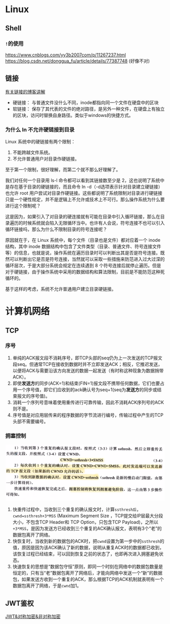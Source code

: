# Linux
## Shell
### `!`的使用
https://www.cnblogs.com/yy3b2007com/p/11267237.html
https://blog.csdn.net/donggua_fu/article/details/77387748 (好像不对)

## 链接
[有关链接的博客讲解](http://c.biancheng.net/linux/ln.html)
- 硬链接： 与普通文件没什么不同，inode都指向同一个文件在硬盘中的区块
- 软链接： 保存了其代表的文件的绝对路径，是另外一种文件，在硬盘上有独立的区块，访问时替换自身路径。类似于windows的快捷方式。
### 为什么 ln 不允许硬链接到目录
Linux 系统中的硬链接有两个限制：
1. 不能跨越文件系统。
2. 不允许普通用户对目录作硬链接。

至于第一个限制，很好理解，而第二个就不那么好理解了。

我们对任何一个目录用 ls-l 命令都可以看到其链接数至少是 2，这也说明了系统中是存在基于目录的硬链接的，而且命令 ln -d（-d选项表示针对目录建立硬链接）也允许 root 用户尝试对目录作硬链接。这些都说明了系统限制对目录进行硬链接只是一个硬性规定，并不是逻辑上不允许或技术上不可行。那么操作系统为什么要进行这个限制呢？

这是因为，如果引入了对目录的硬连接就有可能在目录中引入循环链接，那么在目录遍历的时候系统就会陷入无限循环当中。也许有人会说，符号连接不也可以引入循环链接吗，那么为什么不限制目录的符号连接呢？

原因就在于，在 Linux 系统中，每个文件（目录也是文件）都对应着一个 inode 结构，其中 inode 数据结构中包含了文件类型（目录、普通文件、符号连接文件等）的信息，也就是说，操作系统在遍历目录时可以判断出其是否是符号连接。既然可以判断出它是否是符号连接，当然就可以采取一些措施来防范进入过大过深的循环层次，于是大部分系统会规定在连续遇到 8 个符号连接后就停止遍历。但是对于硬链接，由于操作系统中采用的数据结构和算法限制，目前是不能防范这种死循环的。

基于这样的考虑，系统不允许普通用户建立目录硬链接。
   
# 计算机网络
## TCP
### 序号
1. 单纯的ACK报文段不消耗序号，即TCP头部的seq仍为上一次发送的TCP报文段seq。但通常TCP在接收到数据时并不立即发送ACK；相反，它推迟发送，以便将ACK与需要沿该方向发送的数据一起发送（有时称这种现象为数据捎带ACK）。
2. 即使**发送方**的同步(ACK=1)和结束(FIN=1)报文段不携带任何数据，它们也要占用一个序号值，即它们应收到的ack确认号为seq+1(seq为**发送方**的同步或结束报文的序号值)。
3. 消耗一个序列号意味着使用重传进行可靠传输，因此不消耗ACK序列号的ACK则不是。
4. 序号值是对应用层传来的程序数据的字节流进行编号，传输过程中产生的TCP头部不需要编号。
### 拥塞控制
![](image/2023-03-10-14-49-43.png)
1. 快重传过程中，当收到三个重复的确认报文时，计算`ssthresh后`，`cwnd=ssthresh+3*MSS` (Maximum Segment Size ，TCP提交给IP层最大分段大小，不包含TCP Header和 TCP Option，只包含TCP Payload)，之所以`+3*MSS`，是因为发送方已经收到三个重复的ACK确认报文，表明有3个“老”的数据包离开了网络。
2. 快恢复时，当收到新的数据包的ACK时，把`cwnd`设置为第一步中的`ssthresh`的值，原因是因为该ACK确认了新的数据，说明从重复ACK时的数据都已收到，该恢复过程已经结束，可以回到恢复之前的状态了，也即再次进入拥塞避免状态。
3. 快速恢复的思想是“数据包守恒”原则，即同一个时刻在网络中的数据包数量是恒定的，只有当“老”数据包离开了网络后，才能向网络中发送一个“新”的数据包，如果发送方收到一个重复的ACK，那么根据TCP的ACK机制就表明有一个数据包离开了网络，于是`cwnd`加1。


## JWT鉴权
[JWT&对称加密&非对称加密](https://blog.csdn.net/weixin_45139342/article/details/104599151)

